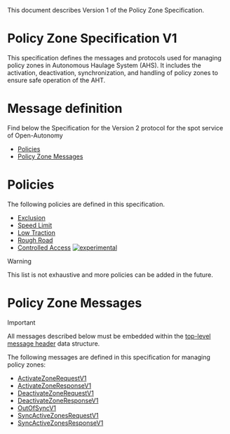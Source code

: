 This document describes Version 1 of the Policy Zone Specification.

# Policy Zone Specification V1
This specification defines the messages and protocols used for managing policy zones in Autonomous Haulage System (AHS). It includes the activation, deactivation, synchronization, and handling of policy zones to ensure safe operation of the AHT.

# Message definition
Find below the Specification for the Version 2 protocol for the spot service of Open-Autonomy
- [Policies](#policies)
- [Policy Zone Messages](#policy-zone-messages)

# Policies

The following policies are defined in this specification.
- [Exclusion](policies.md#exclusion)	
- [Speed Limit](policies.md#speed-limit)
- [Low Traction](policies.md#low-traction)
- [Rough Road](policies.md#rough-road)
- [Controlled Access](policies.md#controlled-access) [![experimental](https://badges.github.io/stability-badges/dist/experimental.svg)](https://github.com/badges/stability-badges)

> [!WARNING]
> This list is not exhaustive and more policies can be added in the future.

# Policy Zone Messages

> [!IMPORTANT]
All messages described below must be embedded within the [top-level message header](MessageHeader.md) data structure. 

The following messages are defined in this specification for managing policy zones:
- [ActivateZoneRequestV1](ActivateZoneRequestV1.md)
- [ActivateZoneResponseV1](ActivateZoneResponseV1.md)
- [DeactivateZoneRequestV1](DeactivateZoneRequestV1.md)
- [DeactivateZoneResponseV1](DeactivateZoneResponseV1.md)
- [OutOfSyncV1](OutOfSyncV1.md)
- [SyncActiveZonesRequestV1](SyncActiveZonesRequestV1.md)
- [SyncActiveZonesResponseV1](SyncActiveZonesResponseV1.md)
